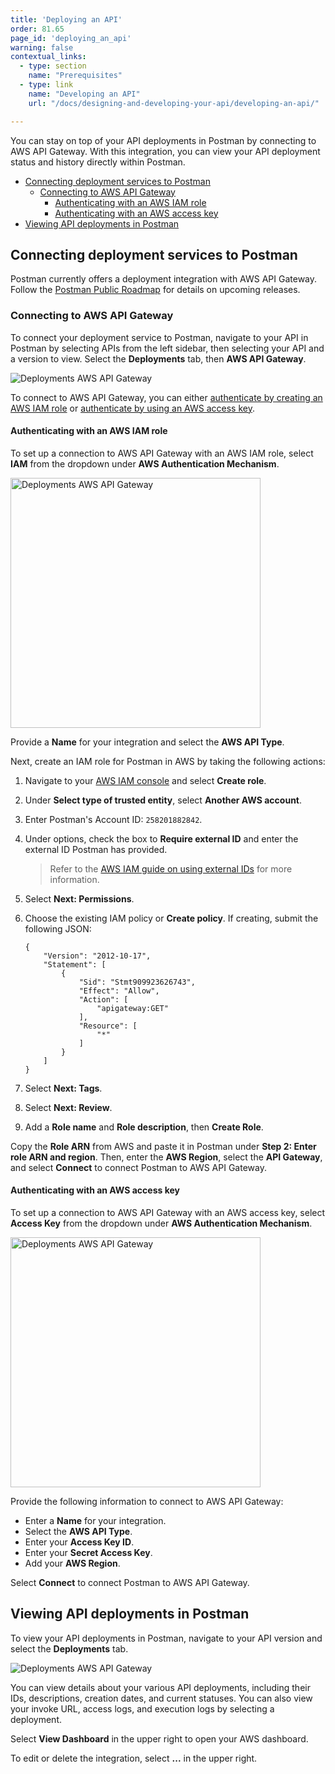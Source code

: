 ```yaml
---
title: 'Deploying an API'
order: 81.65
page_id: 'deploying_an_api'
warning: false
contextual_links:
  - type: section
    name: "Prerequisites"
  - type: link
    name: "Developing an API"
    url: "/docs/designing-and-developing-your-api/developing-an-api/"

---
```


You can stay on top of your API deployments in Postman by connecting to AWS API Gateway. With this integration, you can view your API deployment status and history directly within Postman.

* [Connecting deployment services to Postman](#connecting-deployment-services-to-postman)
    * [Connecting to AWS API Gateway](#connecting-to-aws-api-gateway)
        * [Authenticating with an AWS IAM role](#authenticating-with-an-aws-iam-role)
        * [Authenticating with an AWS access key](#authenticating-with-an-aws-access-key)
* [Viewing API deployments in Postman](#viewing-api-deployments-in-postman)

## Connecting deployment services to Postman

Postman currently offers a deployment integration with AWS API Gateway. Follow the [Postman Public Roadmap](http://go.pstmn.io/public-roadmap) for details on upcoming releases.

### Connecting to AWS API Gateway

To connect your deployment service to Postman, navigate to your API in Postman by selecting APIs from the left sidebar, then selecting your API and a version to view. Select the **Deployments** tab, then **AWS API Gateway**.

<img alt="Deployments AWS API Gateway" src="https://assets.postman.com/postman-docs/deployments-aws-api-gateway-v9.jpg"/>

To connect to AWS API Gateway, you can either [authenticate by creating an AWS IAM role](#authenticating-with-an-AWS-IAM-role) or [authenticate by using an AWS access key](#authenticating-with-an-AWS-access-key).

#### Authenticating with an AWS IAM role

To set up a connection to AWS API Gateway with an AWS IAM role, select **IAM** from the dropdown under **AWS Authentication Mechanism**.

<img alt="Deployments AWS API Gateway" src="https://assets.postman.com/postman-docs/connect-to-api-gateway-with-iam-role-v9.jpg" width="400px"/>

Provide a **Name** for your integration and select the **AWS API Type**.

Next, create an IAM role for Postman in AWS by taking the following actions:

1. Navigate to your [AWS IAM console](https://console.aws.amazon.com/iam/home#/roles) and select **Create role**.
2. Under **Select type of trusted entity**, select **Another AWS account**.
3. Enter Postman's Account ID: `258201882842`.
4. Under options, check the box to **Require external ID** and enter the external ID Postman has provided.
    > Refer to the [AWS IAM guide on using external IDs](https://docs.aws.amazon.com/IAM/latest/UserGuide/id_roles_create_for-user_externalid.html) for more information.
5. Select **Next: Permissions**.
6. Choose the existing IAM policy or **Create policy**. If creating, submit the following JSON:

    ```
    {
        "Version": "2012-10-17",
        "Statement": [
            {
                "Sid": "Stmt909923626743",
                "Effect": "Allow",
                "Action": [
                    "apigateway:GET"
                ],
                "Resource": [
                    "*"
                ]
            }
        ]
    }
    ```

7. Select **Next: Tags**.
8. Select **Next: Review**.
9. Add a **Role name** and **Role description**, then **Create Role**.

Copy the **Role ARN** from AWS and paste it in Postman under **Step 2: Enter role ARN and region**. Then, enter the **AWS Region**, select the **API Gateway**, and select **Connect** to connect Postman to AWS API Gateway.

#### Authenticating with an AWS access key

To set up a connection to AWS API Gateway with an AWS access key, select **Access Key** from the dropdown under **AWS Authentication Mechanism**.

<img alt="Deployments AWS API Gateway" src="https://assets.postman.com/postman-docs/connect-to-api-gateway-with-access-key.jpg" width="400px"/>

Provide the following information to connect to AWS API Gateway:

* Enter a **Name** for your integration.
* Select the **AWS API Type**.
* Enter your **Access Key ID**.
* Enter your **Secret Access Key**.
* Add your **AWS Region**.

Select **Connect** to connect Postman to AWS API Gateway.

## Viewing API deployments in Postman

To view your API deployments in Postman, navigate to your API version and select the **Deployments** tab.

<img alt="Deployments AWS API Gateway" src="https://assets.postman.com/postman-docs/.jpg" width=""/>

You can view details about your various API deployments, including their IDs, descriptions, creation dates, and current statuses. You can also view your invoke URL, access logs, and execution logs by selecting a deployment.

Select **View Dashboard** in the upper right to open your AWS dashboard.

To edit or delete the integration, select **...** in the upper right.
